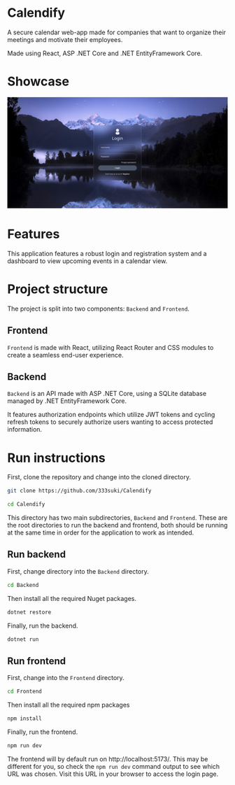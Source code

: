 # Calendify
A secure calendar web-app made for companies that want to organize their meetings and motivate their employees.

Made using React, ASP .NET Core and .NET EntityFramework Core.
# Showcase
![The application login screen](./Showcase/Login-Showcase.png)
# Features
This application features a robust login and registration system and a dashboard to view upcoming events in a calendar view.
# Project structure
The project is split into two components: `Backend` and `Frontend`.
## Frontend
`Frontend` is made with React, utilizing React Router and CSS modules to create a seamless end-user experience.
## Backend
`Backend` is an API made with ASP .NET Core, using a SQLite database managed by .NET EntityFramework Core.

It features authorization endpoints which utilize JWT tokens and cycling refresh tokens to securely authorize users wanting to access protected information.
# Run instructions
First, clone the repository and change into the cloned directory.
```bash
git clone https://github.com/333suki/Calendify
```
```bash
cd Calendify
```
This directory has two main subdirectories, `Backend` and `Frontend`. These are the root directories to run the backend and frontend, both should be running at the same time in order for the application to work as intended.
## Run backend
First, change directory into the `Backend` directory.
```bash
cd Backend
```
Then install all the required Nuget packages.
```bash
dotnet restore
```
Finally, run the backend.
```bash
dotnet run
```
## Run frontend
First, change into the `Frontend` directory.
```bash
cd Frontend
```
Then install all the required npm packages
```bash
npm install
```
Finally, run the frontend.
```bash
npm run dev
```
The frontend will by default run on http://localhost:5173/. This may be different for you, so check the `npm run dev` command output to see which URL was chosen. Visit this URL in your browser to access the login page.
